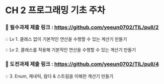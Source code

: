 # CH 2 프로그래밍 기초 주차

### 📌 필수과제 제출 링크 : https://github.com/yeeun0702/TIL/pull/2

💡  Lv 1. 클래스 없이 기본적인 연산을 수행할 수 있는 계산기 만들기

💡 Lv 2. 클래스를 적용해 기본적인 연산을 수행할 수 있는 계산기 만들기


### 📌 도전과제 제출 링크 : https://github.com/yeeun0702/TIL/pull/4

💡 3. Enum, 제네릭, 람다 & 스트림을 이해한 계산기 만들기


